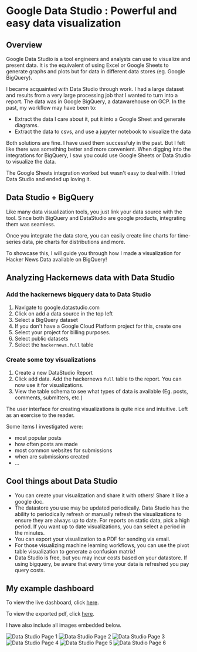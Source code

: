 # Google Data Studio : Powerful and easy data visualization


## Overview

Google Data Studio is a tool engineers and analysts can use to visualize and
present data.  It is the equivalent of using Excel or Google Sheets to generate
graphs and plots but for data in different data stores (eg. Google BigQuery).

I became acquainted with Data Studio through work. I had a large dataset and results from
a very large processing job that I wanted to turn into a report. The data was in
Google BigQuery, a datawarehouse on GCP. In the past, my workflow may have been
to:

- Extract the data I care about it, put it into a Google Sheet and generate
  diagrams.
- Extract the data to csvs, and use a jupyter notebook to visualize the data

Both solutions are fine. I have used them successfuly in the past. But I felt
like there was something better and more convenient. When digging into the
integrations for BigQuery, I saw you could use Google Sheets or Data Studio to
visualize the data.

The Google Sheets integration worked but wasn't easy to deal with. I tried Data
Studio and ended up loving it.

## Data Studio + BigQuery

Like many data visualization tools, you just link your data source with the
tool. Since both BigQuery and DataStudio are google products, integrating them
was seamless.

Once you integrate the data store, you can easily create line charts for
time-series data, pie charts for distributions and more.

To showcase this, I will guide you through how I made a visualization for Hacker
News Data available on BigQuery!

## Analyzing Hackernews data with Data Studio

### Add the hackernews bigquery data to Data Studio

1. Navigate to google.datastudio.com
2. Click on add a data source in the top left
3. Select a BigQuery dataset
4. If you don't have a Google Cloud Platform project for this, create one
5. Select your project for billing purposes.
6. Select public datasets
7. Select the `hackernews.full` table

### Create some toy visualizations

1. Create a new DataStudio Report
2. Click add data. Add the hackernews `full` table to the report. You can now
   use it for visualizations.
3. View the table schema to see what types of data is available (Eg. posts,
   comments, submitters, etc.)

The user interface for creating visualizations is quite nice and intuitive. Left
as an exercise to the reader.

Some items I investigated were:

- most popular posts
- how often posts are made
- most common websites for submissions
- when are submissions created
- ...

## Cool things about Data Studio

- You can create your visualization and share it with others! Share it like a
  google doc.
- The datastore you use may be updated periodically. Data Studio has the ability
  to periodically refresh or manually refresh the visualizations to ensure they
  are always up to date. For reports on static data, pick a high period. If you
  want up to date visualizations, you can select a period in the minutes.
- You can export your visualization to a PDF for sending via email.
- For those visualizing machine learning workflows, you can use the pivot table
  visualization to generate a confusion matrix!
- Data Studio is free, but you may incur costs based on your datastore. If using
  bigquery, be aware that every time your data is refreshed you pay query costs.

## My example dashboard

To view the live dashboard, click
[here](https://datastudio.google.com/reporting/d8ccd17f-26cf-4f48-9cf2-b23f45a88c8f).

To view the exported pdf, click [here](/images/data-studio-hackernews.pdf).

I have also include all images embedded below.

![Data Studio Page 1](/images/data-studio-hackernews.pdf-0.png)
![Data Studio Page 2](/images/data-studio-hackernews.pdf-1.png)
![Data Studio Page 3](/images/data-studio-hackernews.pdf-2.png)
![Data Studio Page 4](/images/data-studio-hackernews.pdf-3.png)
![Data Studio Page 5](/images/data-studio-hackernews.pdf-4.png)
![Data Studio Page 6](/images/data-studio-hackernews.pdf-5.png)

